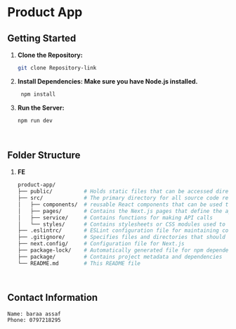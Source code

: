 # Product App

## Getting Started

1. **Clone the Repository:**
   ```bash
   git clone Repository-link

2. **Install Dependencies: Make sure you have Node.js installed.**
   ```bash
    npm install

3. **Run the Server:**
   ```bash
   npm run dev

  

## Folder Structure


1. **FE**
     ```bash
     product-app/
     ├── public/          # Holds static files that can be accessed directly in the application, such as images and icons
     ├── src/             # The primary directory for all source code related to the frontend application
     │   ├── components/  # reusable React components that can be used throughout the application for consistent UI.
     │   ├── pages/       # Contains the Next.js pages that define the app's routing structure.
     │   ├── service/     # Contains functions for making API calls
     │   └── styles/      # Contains stylesheets or CSS modules used to style the components in the application.
     ├── .eslintrc/       # ESLint configuration file for maintaining code quality and consistency.
     ├── .gitignore/      # Specifies files and directories that should not be tracked by Git.
     ├── next.config/     # Configuration file for Next.js
     ├── package-lock/    # Automatically generated file for npm dependencies
     ├── package/         # Contains project metadata and dependencies
     └── README.md        # This README file




## Contact Information
   ```bash
   Name: baraa assaf
   Phone: 0797218295